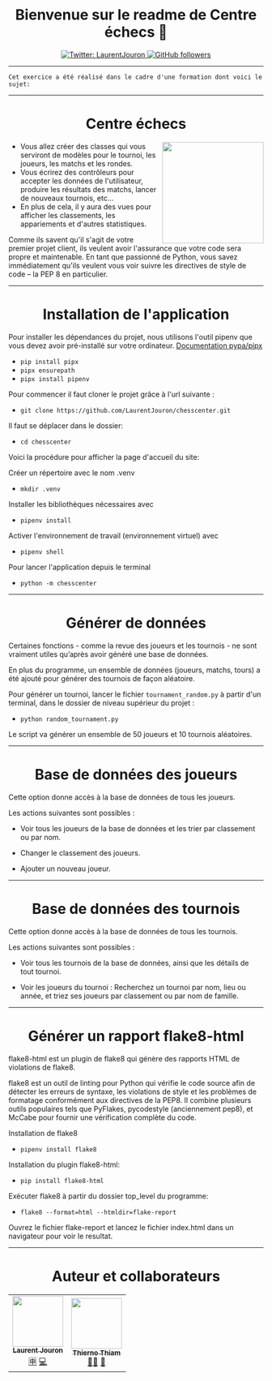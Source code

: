 <h1 align="center">Bienvenue sur le readme de Centre échecs 👋</h1>
<p align="center">
  <a href="https://twitter.com/LaurentJouron">
    <img alt="Twitter: LaurentJouron" 
      src="https://img.shields.io/twitter/follow/LaurentJouron.svg?style=social" target="_blank" />
  </a>
  <a href="https://github.com/LaurentJouron">
    <img alt="GitHub followers" 
      src="https://img.shields.io/github/followers/LaurentJouron?style=social" />
  </a>
</p>

___________

    Cet exercice a été réalisé dans le cadre d'une formation dont voici le sujet:
___

<h1 align="center">Centre échecs</h1>

<p align="center">
    <img align="right"
      width="200px" 
      src="https://user.oc-static.com/upload/2020/09/22/16007793690358_chess%20club-01.png" />
</p>

* Vous allez créer des classes qui vous serviront de modèles pour le tournoi, les joueurs, les matchs et les rondes.
* Vous écrirez des contrôleurs pour accepter les données de l'utilisateur, produire les résultats des matchs, lancer de nouveaux tournois, etc...
* En plus de cela, il y aura des vues pour afficher les classements, les appariements et d'autres statistiques.

Comme ils savent qu'il s'agit de votre premier projet client, ils veulent avoir l'assurance que votre code sera propre et maintenable. En tant que passionné de Python, vous savez immédiatement qu'ils veulent vous voir suivre les directives de style de code – la PEP 8 en particulier.

___________

<h1 align="center">Installation de l'application </h1>

Pour installer les dépendances du projet, nous utilisons l'outil pipenv que vous devez avoir pré-installé sur votre ordinateur.
  <a href="https://github.com/pypa/pipx" title="Visuable Studio Code" target="_blank">Documentation pypa/pipx</a>

  * ``pip install pipx``
  * ``pipx ensurepath``
  * ``pipx install pipenv``

Pour commencer il faut cloner le projet grâce à l'url suivante :
  * ``git clone https://github.com/LaurentJouron/chesscenter.git``

Il faut se déplacer dans le dossier:
  * ``cd chesscenter``

Voici la procédure pour afficher la page d'accueil du site:

Créer un répertoire avec le nom .venv
  * ``mkdir .venv``

Installer les bibliothèques nécessaires avec
  * ``pipenv install``

Activer l'environnement de travail (environnement virtuel) avec
  * ``pipenv shell``

Pour lancer l'application depuis le terminal
  * ``python -m chesscenter``

___

<h1 align="center">Générer de données</h1>

Certaines fonctions - comme la revue des joueurs et les tournois - ne sont vraiment utiles qu’après avoir généré une base de données.

En plus du programme, un ensemble de données (joueurs, matchs, tours) a été ajouté pour générer des tournois de façon aléatoire.

Pour générer un tournoi, lancer le fichier ``tournament_random.py`` à partir d'un terminal, dans le dossier de niveau supérieur du projet :
  * ``python random_tournament.py``

Le script va générer un ensemble de 50 joueurs et 10 tournois aléatoires.


___

<h1 align="center">Base de données des joueurs</h1>

Cette option donne accès à la base de données de tous les joueurs.

Les actions suivantes sont possibles :

  - Voir tous les joueurs de la base de données et les trier par classement ou par nom.

  - Changer le classement des joueurs.

  - Ajouter un nouveau joueur.

___________

<h1 align="center">Base de données des tournois</h1>

Cette option donne accès à la base de données de tous les tournois.

Les actions suivantes sont possibles :

  - Voir tous les tournois de la base de données, ainsi que les détails de tout tournoi.

  - Voir les joueurs du tournoi : Recherchez un tournoi par nom, lieu ou année, et triez ses joueurs par classement ou par nom de famille.

___________

<h1 align="center">Générer un rapport flake8-html</h1>

flake8-html est un plugin de flake8 qui génère des rapports HTML de violations de flake8.

flake8 est un outil de linting pour Python qui vérifie le code source afin de détecter les erreurs de syntaxe, les violations de style et les problèmes de formatage conformément aux directives de la PEP8. Il combine plusieurs outils populaires tels que PyFlakes, pycodestyle (anciennement pep8), et McCabe pour fournir une vérification complète du code.

Installation de flake8
  * ``pipenv install flake8``


Installation du plugin flake8-html:
  * ``pip install flake8-html``

Exécuter flake8 à partir du dossier top_level du programme:

  * ``flake8 --format=html --htmldir=flake-report``

Ouvrez le fichier flake-report et lancez le fichier index.html dans un navigateur pour voir le resultat.

___________

<h1 align="center">Auteur et collaborateurs</h1>

<table>
  <tr>
    <td align="center">
      <a href="https://github.com/LaurentJouron">
        <img src="https://encrypted-tbn0.gstatic.com/images?q=tbn:ANd9GcRlW-w7O7g3hQTw8qcIAy3LCRhiHg5tUPfvVg&usqp=CAU"
          width="100px;"/><br />
        <sub><b>Laurent Jouron</b></sub></a><br />
      <a href="https://openclassrooms.com/fr/" title="Étudiant">🈸</a>
      <a href="https://github.com/LaurentJouron/Books-online" title="Codeur de l'application">💻</a>
    </td>
    <td align="center">
      <a href="https://github.com/thierhost">
        <img src="https://avatars.githubusercontent.com/u/7854284?s=100&v=4"
          width="100px;"/><br />
        <sub><b>Thierno Thiam</b></sub></a><br />
      <a href="https://github.com/thierhost" title="Mentor de Laurent">👨‍🏫</a> 
      <a href="https://www.python.org/dev/peps/pep-0008/" title="Doc PEP 8">📄</a>
    </td>
  </tr>
</table>

